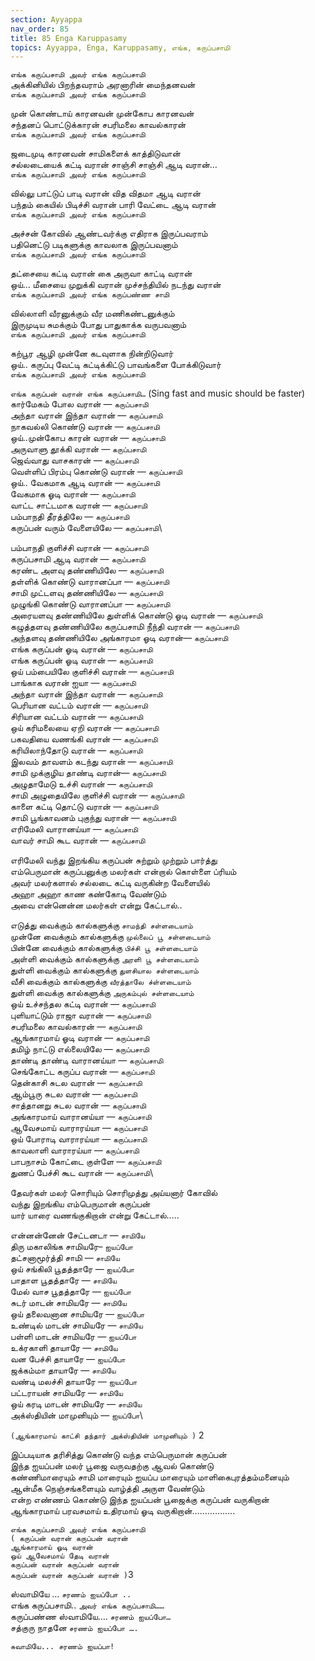 ```yaml
---
section: Ayyappa
nav_order: 85
title: 85 Enga Karuppasamy
topics: Ayyappa, Enga, Karuppasamy, எங்க, கருப்பசாமி
---
```

`எங்க கருப்பசாமி அவர் எங்க கருப்பசாமி`\
அக்கினியில் பிறந்தவராம் அரனாரின் மைந்தனவன்\
`எங்க கருப்பசாமி அவர் எங்க கருப்பசாமி`

முன் கொண்டாய் காரனவன் முன்கோப காரனவன்\
சந்தனப் பொட்டுக்காரன் சபரிமலை காவல்காரன்\
`எங்க கருப்பசாமி அவர் எங்க கருப்பசாமி`

ஜடைமுடி காரனவன் சாமிகளைக் காத்திடுவான்\
சல்லடையைக் கட்டி வரான் சாஞ்சி சாஞ்சி ஆடி வரான்…\
`எங்க கருப்பசாமி அவர் எங்க கருப்பசாமி`

வில்லு பாட்டுப் பாடி வரான் வித விதமா ஆடி வரான்\
பந்தம் கையில் பிடிச்சி வரான் பாரி வேட்டை ஆடி வரான்\
`எங்க கருப்பசாமி அவர் எங்க கருப்பசாமி`

அச்சன் கோவில் ஆண்டவர்க்கு எதிராக இருப்பவராம்\
பதினெட்டு படிகளுக்கு காவலாக இருப்பவனாம்\
`எங்க கருப்பசாமி அவர் எங்க கருப்பசாமி`

தட்சையை கட்டி வரான் கை அருவா காட்டி வரான்\
ஒய்… மீசையை முறுக்கி வரான் முச்சந்தியில் நடந்து வரான்\
`எங்க கருப்பசாமி அவர் எங்க கருப்பண்ண சாமி`

வில்லாளி வீரனுக்கும் வீர மணிகண்டனுக்கும்\
இருமுடிய சுமக்கும் போது பாதுகாக்க வருபவனாம்\
`எங்க கருப்பசாமி அவர் எங்க கருப்பசாமி`

கற்பூர ஆழி முன்னே கடவுளாக நின்றிடுவார்\
ஒய்.. கருப்பு வேட்டி கட்டிக்கிட்டு பாவங்களை போக்கிடுவார்\
`எங்க கருப்பசாமி அவர் எங்க கருப்பசாமி`

`எங்க கருப்பன் வரான் எங்க கருப்பசாமி…` (Sing fast and music should be faster)\
கார்மேகம் போல வரான் ‍— `கருப்பசாமி`\
அந்தா வரான் இந்தா வரான் — `கருப்பசாமி`\
நாகவல்லி கொண்டு வரான் — `கருப்பசாமி`\
ஒய்..முன்கோப காரன் வரான் — `கருப்பசாமி`\
அருவாளு தூக்கி வரான் — `கருப்பசாமி`\
ஜெவ்வாது வாசகாரன் — `கருப்பசாமி`\
வெள்ளிப் பிரம்பு கொண்டு வரான் — `கருப்பசாமி`\
ஒய்.. வேகமாக ஆடி வரான் — `கருப்பசாமி`\
வேகமாக ஓடி வரான் — `கருப்பசாமி`\
வாட்ட சாட்டமாக வரான் — `கருப்பசாமி`\
பம்பாநதி தீரத்திலே — `கருப்பசாமி`\
கருப்பன் வரும் வேளையிலே — `கருப்பசாமி`\

பம்பாநதி குளிச்சி வரான் — `கருப்பசாமி`\
கருப்பசாமி ஆடி வரான் — `கருப்பசாமி`\
கரண்ட அளவு தண்ணியிலே — `கருப்பசாமி`\
தள்ளிக் கொண்டு வாரானப்பா — `கருப்பசாமி`\
சாமி முட்டளவு தண்ணியிலே — `கருப்பசாமி`\
முழுங்கி கொண்டு வாரானப்பா — `கருப்பசாமி`\
அரையளவு தண்ணியிலே துள்ளிக் கொண்டு ஓடி வரான் — `கருப்பசாமி`\
கழுத்தளவு தண்ணியிலே கருப்பசாமி நீந்தி வரான் — `கருப்பசாமி`\
அந்தளவு தண்ணியிலே அங்காரமா ஓடி வரான்— `கருப்பசாமி`\
எங்க கருப்பன் ஓடி வரான் — `கருப்பசாமி`\
எங்க கருப்பன் ஓடி வரான் — `கருப்பசாமி`\
ஒய் பம்பையிலே குளிச்சி வரான் — `கருப்பசாமி`\
பாங்காக வரான் ஐயா — `கருப்பசாமி`\
அந்தா வரான் இந்தா வரான் — `கருப்பசாமி`\
பெரியான வட்டம் வரான் — `கருப்பசாமி`\
சிரியான வட்டம் வரான் — `கருப்பசாமி`\
ஒய் கரிமலையை ஏறி வரான் — `கருப்பசாமி`\
பகவதியை வணங்கி வரான் — `கருப்பசாமி`\
கரியிலாந்தோடு வரான் — `கருப்பசாமி`\
இலவம் தாவளம் கடந்து வரான் — `கருப்பசாமி`\
சாமி முக்குழிய தாண்டி வரான்— `கருப்பசாமி`\
அழுதாமேடு உச்சி வரான் — `கருப்பசாமி`\
சாமி அழுதையிலே குளிச்சி வரான் — `கருப்பசாமி`\
காளை கட்டி தொட்டு வரான் — `கருப்பசாமி`\
சாமி பூங்காவனம் புகுந்து வரான் — `கருப்பசாமி`\
எரிமேலி வாரானய்யா — `கருப்பசாமி`\
வாவர் சாமி கூட வரான் — `கருப்பசாமி`

எரிமேலி வந்து இறங்கிய கருப்பன் சுற்றும் முற்றும் பார்த்து \
எம்பெருமான் கருப்பனுக்கு மலர்கள் என்றால் கொள்ளை ப்ரியம் \
அவர் மலர்களால் சல்லடை கட்டி வருகின்ற வேளையில் \
அஹா அஹா காண கண்கோடி வேண்டும் \
அவை என்னென்ன மலர்கள் என்று கேட்டால்..

எடுத்து வைக்கும் கால்களுக்கு `சாமந்தி சள்ளடையாம்`\
முன்னே வைக்கும் கால்களுக்கு `முல்லைப் பூ சள்ளடையாம்`\
பின்னே வைக்கும் கால்களுக்கு `பிச்சி பூ சள்ளடையாம்`\
அள்ளி வைக்கும் கால்களுக்கு `அரளி பூ சள்ளடையாம்`\
துள்ளி வைக்கும் கால்களுக்கு `துளசியால சள்ளடையாம்`\
வீசி வைக்கும் கால்களுக்கு `வீரத்தாலே ச்ள்ளடையாம்`\
துள்ளி வைக்கு கால்களுக்கு `அருகம்புல் சள்ளடையாம்`\
ஒய் உச்சந்தல கட்டி வரான் — `கருப்பசாமி`\
புளியாட்டும் ராஜா வரான் — `கருப்பசாமி`\
சபரிமலை காவல்காரன் — `கருப்பசாமி`\
ஆங்காரமாய் ஓடி வரான் — `கருப்பசாமி`\
தமிழ் நாட்டு எல்லையிலே — `கருப்பசாமி`\
தாண்டி தாண்டி வாரானய்யா — `கருப்பசாமி`\
செங்கோட்ட கருப்ப வரான் — `கருப்பசாமி`\
தென்காசி சுடல வரான் — `கருப்பசாமி`\
ஆம்பூரு சுடல வரான் — `கருப்பசாமி`\
சாத்தானறு சுடல வரான் — `கருப்பசாமி`\
அங்காரமாய் வாரானய்யா — `கருப்பசாமி`\
ஆவேசமாய் வாராரய்யா — `கருப்பசாமி`\
ஒய் போராடி வாராரய்யா — `கருப்பசாமி`\
காவலாளி வாராரய்யா — `கருப்பசாமி`\
பாபநாசம் கோட்டை குள்ளே — `கருப்பசாமி`\
துணப் பேச்சி கூட வரான் — `கருப்பசாமி`\

தேவர்கள் மலர் சொரியும் சொரிமுத்து அய்யனார் கோவில் \
வந்து இறங்கிய எம்பெருமான் கருப்பன் \
யார் யாரை வணங்குகிறான் என்று கேட்டால்…..

என்னன்னேன் சேட்டனடா  — `சாமியே`\
திரு மகாலிங்க சாமியரே– `ஐயப்போ`\
தட்சனாமூர்த்தி சாமி  — `சாமியே`\
ஒய் சங்கிலி பூதத்தாரே — `ஐயப்போ`\
பாதாள பூதத்தாரே  — `சாமியே`\
மேல் வாச பூதத்தாரே — `ஐயப்போ`\
சுடர் மாடன் சாமியரே  — `சாமியே`\
ஒய் தலைவனான சாமியரே — `ஐயப்போ`\
உண்டில் மாடன் சாமியரே  — `சாமியே`\
பள்ளி மாடன் சாமியரே — `ஐயப்போ`\
உக்ரகாளி தாயாரே  — `சாமியே`\
வன பேச்சி தாயாரே — `ஐயப்போ`\
ஜக்கம்மா தாயாரே  — `சாமியே`\
வண்டி மலச்சி தாயாரே — `ஐயப்போ`\
பட்டராயன் சாமியரே  — `சாமியே`\
ஒய் கரடி மாடன் சாமியரே  — `சாமியே`\
அக்ஸ்தியின் மாமுனியும் — `ஐயப்போ`\

`(ஆங்காரமாய் காட்சி தந்தார் அக்ஸ்தியின் மாமுனியும் )` 2

இப்படியாக தரிசித்து கொண்டு வந்த எம்பெருமான் கருப்பன் \
இந்த ஐயப்பன் மலர் பூஜை வருவதற்கு ஆவல் கொண்டு \
கண்ணிமாரையும் சாமி மாரையும் ஐயப்ப மாரையும் மாளிகைபுரத்தம்மனையும் \
ஆன்மீக நெஞ்சங்களையும் வாழ்த்தி அருள வேண்டும் \
என்ற எண்ணம் கொண்டு இந்த ஐயப்பன் பூஜைக்கு கருப்பன் வருகிறான்\
ஆங்காரமாய் பரவசமாய் உதிரமாய் ஓடி வருகிறான்……………..

`எங்க கருப்பசாமி அவர் எங்க கருப்பசாமி`\
`( கருப்பன் வரான் கருப்பன் வரான்`\
`ஆங்காரமாய் ஓடி வரான்`\
`ஒய் ஆவேசமாய் தேடி வரான்`\
`கருப்பன் வரான் கருப்பன் வரான்`\
`கருப்பன் வரான் கருப்பன் வரான் )`3

ஸ்வாமியே … `சரணம் ஐயப்போ ..`\
எங்க கருப்பசாமி.. `அவர் எங்க கருப்பசாமி……`\
கருப்பண்ண ஸ்வாமியே…. `சரணம் ஐயப்போ…`\
சத்குரு நாதனே `சரணம் ஐயப்போ ….`

`சுவாமியே... சரணம் ஐயப்பா!`